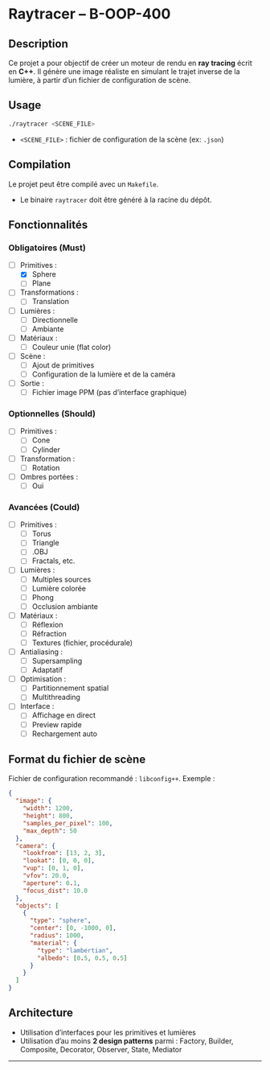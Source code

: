 
# Raytracer – B-OOP-400

## Description

Ce projet a pour objectif de créer un moteur de rendu en **ray tracing** écrit en **C++**. Il génère une image réaliste en simulant le trajet inverse de la lumière, à partir d’un fichier de configuration de scène.

## Usage

```bash
./raytracer <SCENE_FILE>
```

- `<SCENE_FILE>` : fichier de configuration de la scène (ex: `.json`)

## Compilation

Le projet peut être compilé avec un `Makefile`.
- Le binaire `raytracer` doit être généré à la racine du dépôt.

## Fonctionnalités

### Obligatoires (Must)
- [ ] Primitives :
  - [x] Sphere
  - [ ] Plane
- [ ] Transformations :
  - [ ] Translation
- [ ] Lumières :
  - [ ] Directionnelle
  - [ ] Ambiante
- [ ] Matériaux :
  - [ ] Couleur unie (flat color)
- [ ] Scène :
  - [ ] Ajout de primitives
  - [ ] Configuration de la lumière et de la caméra
- [ ] Sortie :
  - [ ] Fichier image PPM (pas d’interface graphique)

### Optionnelles (Should)
- [ ] Primitives :
  - [ ] Cone
  - [ ] Cylinder
- [ ] Transformation :
  - [ ] Rotation
- [ ] Ombres portées :
  - [ ] Oui

### Avancées (Could)
- [ ] Primitives :
  - [ ] Torus
  - [ ] Triangle
  - [ ] .OBJ
  - [ ] Fractals, etc.
- [ ] Lumières :
  - [ ] Multiples sources
  - [ ] Lumière colorée
  - [ ] Phong
  - [ ] Occlusion ambiante
- [ ] Matériaux :
  - [ ] Réflexion
  - [ ] Réfraction
  - [ ] Textures (fichier, procédurale)
- [ ] Antialiasing :
  - [ ] Supersampling
  - [ ] Adaptatif
- [ ] Optimisation :
  - [ ] Partitionnement spatial
  - [ ] Multithreading
- [ ] Interface :
  - [ ] Affichage en direct
  - [ ] Preview rapide
  - [ ] Rechargement auto

## Format du fichier de scène

Fichier de configuration recommandé : `libconfig++`. Exemple :
```json
{
  "image": {
    "width": 1200,
    "height": 800,
    "samples_per_pixel": 100,
    "max_depth": 50
  },
  "camera": {
    "lookfrom": [13, 2, 3],
    "lookat": [0, 0, 0],
    "vup": [0, 1, 0],
    "vfov": 20.0,
    "aperture": 0.1,
    "focus_dist": 10.0
  },
  "objects": [
    {
      "type": "sphere",
      "center": [0, -1000, 0],
      "radius": 1000,
      "material": {
        "type": "lambertian",
        "albedo": [0.5, 0.5, 0.5]
      }
    }
  ]
}
```

## Architecture

- Utilisation d’interfaces pour les primitives et lumières
- Utilisation d’au moins **2 design patterns** parmi : Factory, Builder, Composite, Decorator, Observer, State, Mediator

---